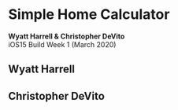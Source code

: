 # Simple Home Calculator
**Wyatt Harrell & Christopher DeVito**  
iOS15 Build Week 1 (March 2020)

## Wyatt Harrell




## Christopher DeVito
